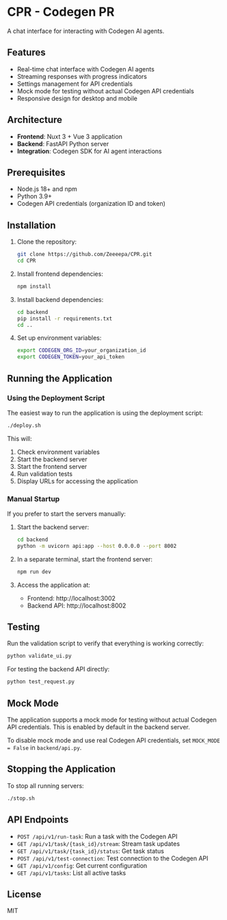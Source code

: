 # CPR - Codegen PR

A chat interface for interacting with Codegen AI agents.

## Features

- Real-time chat interface with Codegen AI agents
- Streaming responses with progress indicators
- Settings management for API credentials
- Mock mode for testing without actual Codegen API credentials
- Responsive design for desktop and mobile

## Architecture

- **Frontend**: Nuxt 3 + Vue 3 application
- **Backend**: FastAPI Python server
- **Integration**: Codegen SDK for AI agent interactions

## Prerequisites

- Node.js 18+ and npm
- Python 3.9+
- Codegen API credentials (organization ID and token)

## Installation

1. Clone the repository:
   ```bash
   git clone https://github.com/Zeeeepa/CPR.git
   cd CPR
   ```

2. Install frontend dependencies:
   ```bash
   npm install
   ```

3. Install backend dependencies:
   ```bash
   cd backend
   pip install -r requirements.txt
   cd ..
   ```

4. Set up environment variables:
   ```bash
   export CODEGEN_ORG_ID=your_organization_id
   export CODEGEN_TOKEN=your_api_token
   ```

## Running the Application

### Using the Deployment Script

The easiest way to run the application is using the deployment script:

```bash
./deploy.sh
```

This will:
1. Check environment variables
2. Start the backend server
3. Start the frontend server
4. Run validation tests
5. Display URLs for accessing the application

### Manual Startup

If you prefer to start the servers manually:

1. Start the backend server:
   ```bash
   cd backend
   python -m uvicorn api:app --host 0.0.0.0 --port 8002
   ```

2. In a separate terminal, start the frontend server:
   ```bash
   npm run dev
   ```

3. Access the application at:
   - Frontend: http://localhost:3002
   - Backend API: http://localhost:8002

## Testing

Run the validation script to verify that everything is working correctly:

```bash
python validate_ui.py
```

For testing the backend API directly:

```bash
python test_request.py
```

## Mock Mode

The application supports a mock mode for testing without actual Codegen API credentials. This is enabled by default in the backend server.

To disable mock mode and use real Codegen API credentials, set `MOCK_MODE = False` in `backend/api.py`.

## Stopping the Application

To stop all running servers:

```bash
./stop.sh
```

## API Endpoints

- `POST /api/v1/run-task`: Run a task with the Codegen API
- `GET /api/v1/task/{task_id}/stream`: Stream task updates
- `GET /api/v1/task/{task_id}/status`: Get task status
- `POST /api/v1/test-connection`: Test connection to the Codegen API
- `GET /api/v1/config`: Get current configuration
- `GET /api/v1/tasks`: List all active tasks

## License

MIT

